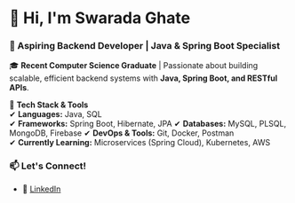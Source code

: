 # 👋 Hi, I'm Swarada Ghate 

### 🚀 Aspiring Backend Developer | Java & Spring Boot Specialist  

🎓 **Recent Computer Science Graduate** | Passionate about building scalable, efficient backend systems with **Java, Spring Boot, and RESTful APIs**.  

🔧 **Tech Stack & Tools**  
✔ **Languages:** Java, SQL  
✔ **Frameworks:** Spring Boot, Hibernate, JPA 
✔ **Databases:** MySQL, PLSQL, MongoDB, Firebase 
✔ **DevOps & Tools:** Git, Docker, Postman  
✔ **Currently Learning:** Microservices (Spring Cloud), Kubernetes, AWS  

### 📫 Let's Connect!  
- 💼 [LinkedIn](https://www.linkedin.com/in/swarada-ghate-57b30726b/)  
